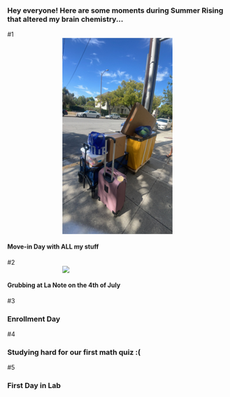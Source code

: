 
### Hey everyone! Here are some moments during Summer Rising that altered my brain chemistry... 


#1
<img src="./F2327C3B-E5E1-4EE6-AC23-096230EAB9B3.jpeg" style="width:50%; margin:auto; display:block">
#### Move-in Day with ALL my stuff 

#2 
<img src="./56850EC5-C58F-4E9D-8A54-098C132CE098.heic" style="width:50%; margin:auto; display:block">
#### Grubbing at La Note on the 4th of July  

#3

### Enrollment Day 

#4 

### Studying hard for our first math quiz :( 

#5

### First Day in Lab 
